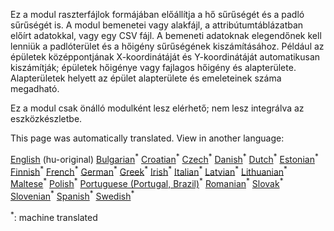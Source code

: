 <p> Ez a modul raszterfájlok formájában előállítja a hő sűrűségét és a padló sűrűségét is. A modul bemenetei vagy alakfájl, a attribútumtáblázatban előírt adatokkal, vagy egy CSV fájl. A bemeneti adatoknak elegendőnek kell lenniük a padlóterület és a hőigény sűrűségének kiszámításához. Például az épületek középpontjának X-koordinátáját és Y-koordinátáját automatikusan kiszámítják; épületek hőigénye vagy fajlagos hőigény és alapterülete. Alapterületek helyett az épület alapterülete és emeleteinek száma megadható. </p><p> Ez a modul csak önálló modulként lesz elérhető; nem lesz integrálva az eszközkészletbe. </p>

This page was automatically translated. View in another language:

[English](../en/CM-Customized-heat-and-floor-area-density-maps.md) (hu-original) [Bulgarian](../bg/CM-Customized-heat-and-floor-area-density-maps.md)<sup>\*</sup> [Croatian](../hr/CM-Customized-heat-and-floor-area-density-maps.md)<sup>\*</sup> [Czech](../cs/CM-Customized-heat-and-floor-area-density-maps.md)<sup>\*</sup> [Danish](../da/CM-Customized-heat-and-floor-area-density-maps.md)<sup>\*</sup> [Dutch](../nl/CM-Customized-heat-and-floor-area-density-maps.md)<sup>\*</sup> [Estonian](../et/CM-Customized-heat-and-floor-area-density-maps.md)<sup>\*</sup> [Finnish](../fi/CM-Customized-heat-and-floor-area-density-maps.md)<sup>\*</sup> [French](../fr/CM-Customized-heat-and-floor-area-density-maps.md)<sup>\*</sup> [German](../de/CM-Customized-heat-and-floor-area-density-maps.md)<sup>\*</sup> [Greek](../el/CM-Customized-heat-and-floor-area-density-maps.md)<sup>\*</sup>  [Irish](../ga/CM-Customized-heat-and-floor-area-density-maps.md)<sup>\*</sup> [Italian](../it/CM-Customized-heat-and-floor-area-density-maps.md)<sup>\*</sup> [Latvian](../lv/CM-Customized-heat-and-floor-area-density-maps.md)<sup>\*</sup> [Lithuanian](../lt/CM-Customized-heat-and-floor-area-density-maps.md)<sup>\*</sup> [Maltese](../mt/CM-Customized-heat-and-floor-area-density-maps.md)<sup>\*</sup> [Polish](../pl/CM-Customized-heat-and-floor-area-density-maps.md)<sup>\*</sup> [Portuguese (Portugal, Brazil)](../pt/CM-Customized-heat-and-floor-area-density-maps.md)<sup>\*</sup> [Romanian](../ro/CM-Customized-heat-and-floor-area-density-maps.md)<sup>\*</sup> [Slovak](../sk/CM-Customized-heat-and-floor-area-density-maps.md)<sup>\*</sup> [Slovenian](../sl/CM-Customized-heat-and-floor-area-density-maps.md)<sup>\*</sup> [Spanish](../es/CM-Customized-heat-and-floor-area-density-maps.md)<sup>\*</sup> [Swedish](../sv/CM-Customized-heat-and-floor-area-density-maps.md)<sup>\*</sup> 

<sup>\*</sup>: machine translated
